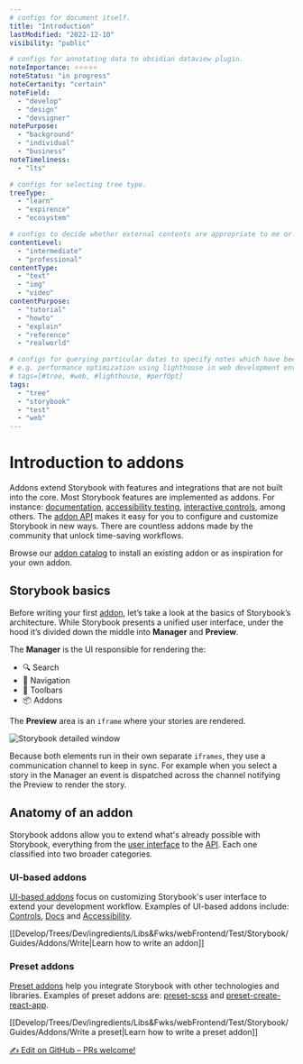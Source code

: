 ```yaml
---
# configs for document itself.
title: "Introduction"
lastModified: "2022-12-10"
visibility: "public"

# configs for annotating data to obsidian dataview plugin.
noteImportance: ⭐⭐⭐⭐⭐
noteStatus: "in progress"
noteCertanity: "certain"
noteField:
  - "develop"
  - "design"
  - "devsigner"
notePurpose:
  - "background"
  - "individual"
  - "business"
noteTimeliness:
  - "lts"

# configs for selecting tree type.
treeType:
  - "learn"
  - "expirence"
  - "ecosystem"

# configs to decide whether external contents are appropriate to me or not.
contentLevel:
  - "intermediate"
  - "professional"
contentType:
  - "text"
  - "img"
  - "video"
contentPurpose:
  - "tutorial"
  - "howto"
  - "explain"
  - "reference"
  - "realworld"

# configs for querying particular datas to specify notes which have been noted expirences related to particular subject.
# e.g. performance optimization using lighthouse in web development environments:
# tags=[#tree, #web, #lighthouse, #perfOpt]
tags:
  - "tree"
  - "storybook"
  - "test"
  - "web"
---
```

# Introduction to addons
Addons extend Storybook with features and integrations that are not built into the core. Most Storybook features are implemented as addons. For instance: [documentation](https://storybook.js.org/docs/react/writing-docs/introduction), [accessibility testing](https://github.com/storybookjs/storybook/tree/master/addons/a11y), [interactive controls](https://storybook.js.org/docs/react/essentials/controls), among others. The [addon API](https://storybook.js.org/docs/react/addons/addons-api) makes it easy for you to configure and customize Storybook in new ways. There are countless addons made by the community that unlock time-saving workflows.

Browse our [addon catalog](https://storybook.js.org/addons) to install an existing addon or as inspiration for your own addon.

## Storybook basics

Before writing your first [addon](https://storybook.js.org/addons), let’s take a look at the basics of Storybook’s architecture. While Storybook presents a unified user interface, under the hood it’s divided down the middle into **Manager** and **Preview**.

The **Manager** is the UI responsible for rendering the:

-   🔍 Search
-   🧭 Navigation
-   🔗 Toolbars
-   📦 Addons

The **Preview** area is an `iframe` where your stories are rendered.

![Storybook detailed window](https://storybook.js.org/f1d5213d42bc4321123f8a3d5f4b5076/manager-preview.jpg)

Because both elements run in their own separate `iframes`, they use a communication channel to keep in sync. For example when you select a story in the Manager an event is dispatched across the channel notifying the Preview to render the story.

## Anatomy of an addon

Storybook addons allow you to extend what's already possible with Storybook, everything from the [user interface](https://storybook.js.org/docs/react/addons/addon-types) to the [API](https://storybook.js.org/docs/react/addons/addons-api). Each one classified into two broader categories.

### UI-based addons

[UI-based addons](https://storybook.js.org/docs/react/addons/addon-types#ui-based-addons) focus on customizing Storybook's user interface to extend your development workflow. Examples of UI-based addons include: [Controls](https://storybook.js.org/docs/react/essentials/controls), [Docs](https://storybook.js.org/docs/react/writing-docs/introduction) and [Accessibility](https://github.com/storybookjs/storybook/tree/master/addons/a11y).

[[Develop/Trees/Dev/ingredients/Libs&Fwks/webFrontend/Test/Storybook/Guides/Addons/Write|Learn how to write an addon]]

### Preset addons

[Preset addons](https://storybook.js.org/docs/react/addons/addon-types#preset-addons) help you integrate Storybook with other technologies and libraries. Examples of preset addons are: [preset-scss](https://github.com/storybookjs/presets/tree/master/packages/preset-scss) and [preset-create-react-app](https://github.com/storybookjs/presets/tree/master/packages/preset-create-react-app).

[[Develop/Trees/Dev/ingredients/Libs&Fwks/webFrontend/Test/Storybook/Guides/Addons/Write a preset|Learn how to write a preset addon]]

<a href="https://github.com/storybookjs/storybook/tree/next/docs/addons/introduction.md" target="_blank" rel="noopener" class="e1soj9vu1 e1ja7avb2 css-1ii1tfm e1ja7avb1"><span class="css-1xdhyk6 e1ja7avb3"><span role="img" aria-label="write">✍️</span> <!-- -->Edit on GitHub – PRs welcome!</span></a>

